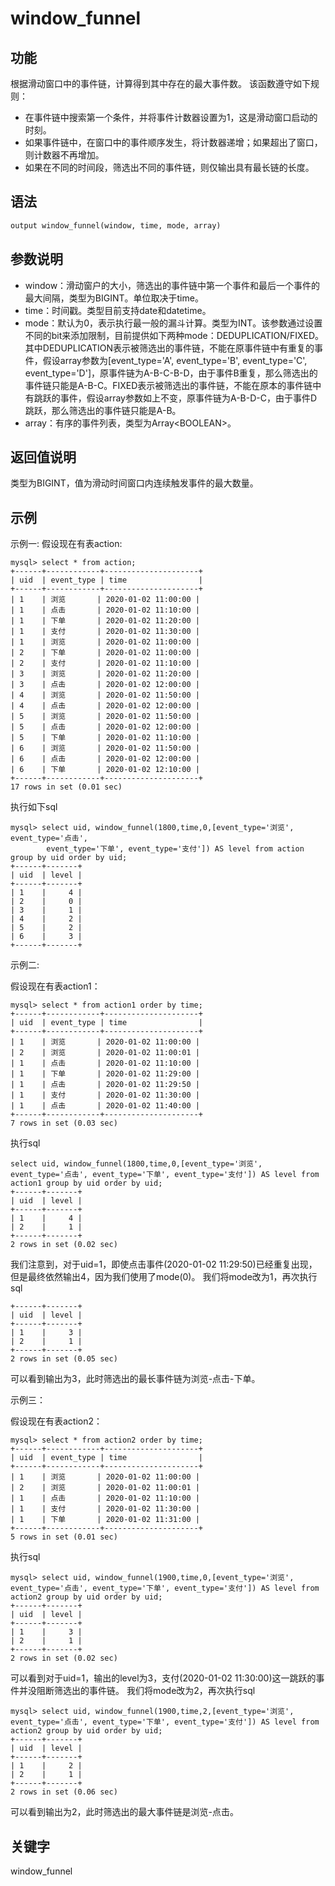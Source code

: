 # window_funnel

## 功能

根据滑动窗口中的事件链，计算得到其中存在的最大事件数。
该函数遵守如下规则：

* 在事件链中搜索第一个条件，并将事件计数器设置为1，这是滑动窗口启动的时刻。
* 如果事件链中，在窗口中的事件顺序发生，将计数器递增；如果超出了窗口，则计数器不再增加。
* 如果在不同的时间段，筛选出不同的事件链，则仅输出具有最长链的长度。

## 语法

```Haskell
output window_funnel(window, time, mode, array)
```

## 参数说明

* window：滑动窗户的大小，筛选出的事件链中第一个事件和最后一个事件的最大间隔，类型为BIGINT。单位取决于time。
* time：时间戳。类型目前支持date和datetime。
* mode：默认为0，表示执行最一般的漏斗计算。类型为INT。该参数通过设置不同的bit来添加限制，目前提供如下两种mode：DEDUPLICATION/FIXED。其中DEDUPLICATION表示被筛选出的事件链，不能在原事件链中有重复的事件，假设array参数为[event_type='A', event_type='B', event_type='C', event_type='D']，原事件链为A-B-C-B-D，由于事件B重复，那么筛选出的事件链只能是A-B-C。FIXED表示被筛选出的事件链，不能在原本的事件链中有跳跃的事件，假设array参数如上不变，原事件链为A-B-D-C，由于事件D跳跃，那么筛选出的事件链只能是A-B。
* array：有序的事件列表，类型为Array\<BOOLEAN\>。

## 返回值说明

类型为BIGINT，值为滑动时间窗口内连续触发事件的最大数量。

## 示例

示例一:
假设现在有表action:

```plain text
mysql> select * from action;
+------+------------+---------------------+
| uid  | event_type | time                |
+------+------------+---------------------+
| 1    | 浏览       | 2020-01-02 11:00:00 |
| 1    | 点击       | 2020-01-02 11:10:00 |
| 1    | 下单       | 2020-01-02 11:20:00 |
| 1    | 支付       | 2020-01-02 11:30:00 |
| 1    | 浏览       | 2020-01-02 11:00:00 |
| 2    | 下单       | 2020-01-02 11:00:00 |
| 2    | 支付       | 2020-01-02 11:10:00 |
| 3    | 浏览       | 2020-01-02 11:20:00 |
| 3    | 点击       | 2020-01-02 12:00:00 |
| 4    | 浏览       | 2020-01-02 11:50:00 |
| 4    | 点击       | 2020-01-02 12:00:00 |
| 5    | 浏览       | 2020-01-02 11:50:00 |
| 5    | 点击       | 2020-01-02 12:00:00 |
| 5    | 下单       | 2020-01-02 11:10:00 |
| 6    | 浏览       | 2020-01-02 11:50:00 |
| 6    | 点击       | 2020-01-02 12:00:00 |
| 6    | 下单       | 2020-01-02 12:10:00 |
+------+------------+---------------------+
17 rows in set (0.01 sec)
```

执行如下sql

```plain text
mysql> select uid, window_funnel(1800,time,0,[event_type='浏览', event_type='点击', 
        event_type='下单', event_type='支付']) AS level from action group by uid order by uid; 
+------+-------+
| uid  | level |
+------+-------+
| 1    |     4 |
| 2    |     0 |
| 3    |     1 |
| 4    |     2 |
| 5    |     2 |
| 6    |     3 |
+------+-------+
```

示例二:

假设现在有表action1：

```plain text
mysql> select * from action1 order by time;
+------+------------+---------------------+
| uid  | event_type | time                |
+------+------------+---------------------+
| 1    | 浏览       | 2020-01-02 11:00:00 |
| 2    | 浏览       | 2020-01-02 11:00:01 |
| 1    | 点击       | 2020-01-02 11:10:00 |
| 1    | 下单       | 2020-01-02 11:29:00 |
| 1    | 点击       | 2020-01-02 11:29:50 |
| 1    | 支付       | 2020-01-02 11:30:00 |
| 1    | 点击       | 2020-01-02 11:40:00 |
+------+------------+---------------------+
7 rows in set (0.03 sec)
```

执行sql

```plain text
select uid, window_funnel(1800,time,0,[event_type='浏览', event_type='点击', event_type='下单', event_type='支付']) AS level from action1 group by uid order by uid;
+------+-------+
| uid  | level |
+------+-------+
| 1    |     4 |
| 2    |     1 |
+------+-------+
2 rows in set (0.02 sec)
```

我们注意到，对于uid=1，即使点击事件(2020-01-02 11:29:50)已经重复出现，但是最终依然输出4，因为我们使用了mode(0)。
我们将mode改为1，再次执行sql

```plain text
+------+-------+
| uid  | level |
+------+-------+
| 1    |     3 |
| 2    |     1 |
+------+-------+
2 rows in set (0.05 sec)
```

可以看到输出为3，此时筛选出的最长事件链为浏览-点击-下单。

示例三：

假设现在有表action2：

```plain text
mysql> select * from action2 order by time;
+------+------------+---------------------+
| uid  | event_type | time                |
+------+------------+---------------------+
| 1    | 浏览       | 2020-01-02 11:00:00 |
| 2    | 浏览       | 2020-01-02 11:00:01 |
| 1    | 点击       | 2020-01-02 11:10:00 |
| 1    | 支付       | 2020-01-02 11:30:00 |
| 1    | 下单       | 2020-01-02 11:31:00 |
+------+------------+---------------------+
5 rows in set (0.01 sec)
```

执行sql

```plain text
mysql> select uid, window_funnel(1900,time,0,[event_type='浏览', event_type='点击', event_type='下单', event_type='支付']) AS level from action2 group by uid order by uid;
+------+-------+
| uid  | level |
+------+-------+
| 1    |     3 |
| 2    |     1 |
+------+-------+
2 rows in set (0.02 sec)
```

可以看到对于uid=1，输出的level为3，支付(2020-01-02 11:30:00)这一跳跃的事件并没阻断筛选出的事件链。
我们将mode改为2，再次执行sql

```plain text
mysql> select uid, window_funnel(1900,time,2,[event_type='浏览', event_type='点击', event_type='下单', event_type='支付']) AS level from action2 group by uid order by uid;
+------+-------+
| uid  | level |
+------+-------+
| 1    |     2 |
| 2    |     1 |
+------+-------+
2 rows in set (0.06 sec)
```

可以看到输出为2，此时筛选出的最大事件链是浏览-点击。

## 关键字

window_funnel
